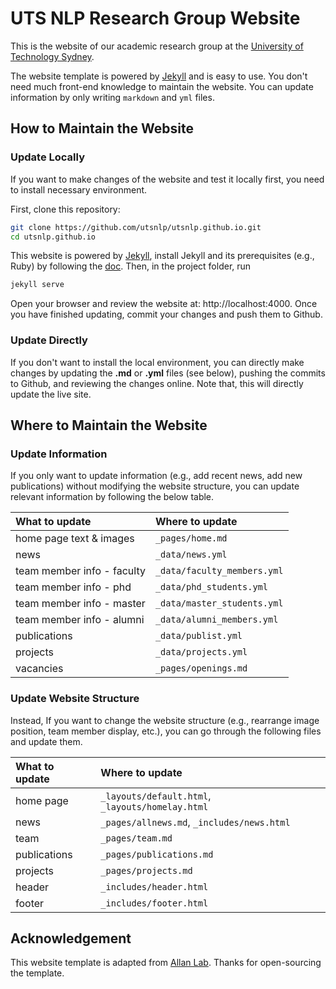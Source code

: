 # UTS NLP Research Group Website

This is the website of our academic research group at the [University of Technology Sydney](https://www.uts.edu.au/).

The website template is powered by [Jekyll](https://jekyllrb.com/) and is easy to use. You don't need much front-end knowledge to maintain the website. You can update information by only writing `markdown` and `yml` files.

## How to Maintain the Website

### Update Locally

If you want to make changes of the website and test it locally first, you need to install necessary environment. 

First, clone this repository: 

```bash
git clone https://github.com/utsnlp/utsnlp.github.io.git
cd utsnlp.github.io
```


This website is powered by [Jekyll](https://jekyllrb.com/), install Jekyll and its prerequisites (e.g., Ruby) by following the [doc](https://jekyllrb.com/docs/). 
Then, in the project folder, run 

```bash
jekyll serve
```

Open your browser and review the website at: http://localhost:4000. Once you have finished updating, commit your changes and push them to Github.


### Update Directly

If you don't want to install the local environment, you can directly make changes by updating the **.md** or **.yml** files (see below), pushing the commits to Github, and reviewing the changes online. Note that, this will directly update the live site.


## Where to Maintain the Website

### Update Information

If you only want to update information (e.g., add recent news, add new publications) without modifying the website structure, you can update relevant information by following the below table.

| What to update             | Where to update             |
| :------------------------- | :-------------------------- |
| home page text & images    | `_pages/home.md`            |
| news                       | `_data/news.yml`            |
| team member info - faculty | `_data/faculty_members.yml` |
| team member info - phd     | `_data/phd_students.yml`    |
| team member info - master  | `_data/master_students.yml` |
| team member info - alumni  | `_data/alumni_members.yml`  |
| publications               | `_data/publist.yml`         |
| projects                   | `_data/projects.yml`        |
| vacancies                  | `_pages/openings.md`        |


### Update Website Structure

Instead, If you want to change the website structure (e.g., rearrange image position, team member display, etc.), you can go through the following files and update them.

| What to update | Where to update                                  |
| :------------- | :----------------------------------------------- |
| home page      | `_layouts/default.html`, `_layouts/homelay.html` |
| news           | `_pages/allnews.md`, `_includes/news.html`       |
| team           | `_pages/team.md`                                 |
| publications   | `_pages/publications.md`                         |
| projects       | `_pages/projects.md`                             |
| header         | `_includes/header.html`                          |
| footer         | `_includes/footer.html`                          |

## Acknowledgement

This website template is adapted from [Allan Lab](http://www.allanlab.org/aboutwebsite.html). 
Thanks for open-sourcing the template.
